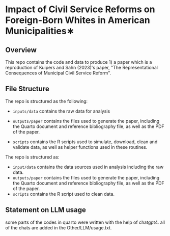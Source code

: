 # Impact of Civil Service Reforms on Foreign-Born Whites in American Municipalities∗

## Overview
This repo contains the code and data to produce 1) a paper which is a reproduction of Kuipers and Sahn (2023)'s paper, "The Representational Consequences of Municipal Civil Service Reform".

## File Structure
The repo is structured as the following:

-   `inputs/data` contains the raw data for analysis

-   `outputs/paper` contains the files used to generate the paper, including the Quarto document and reference bibliography file, as well as the PDF of the paper.

-   `scripts` contains the R scripts used to simulate, download, clean and validate data, as well as helper functions used in these routines.

The repo is structured as:

-   `input/data` contains the data sources used in analysis including the raw data.
-   `outputs/paper` contains the files used to generate the paper, including the Quarto document and reference bibliography file, as well as the PDF of the paper. 
-   `scripts` contains the R script used to  clean data.

## Statement on LLM usage
some parts of the codes in quarto were written with the help of chatgpt4. all of the chats are added in the Other/LLM/usage.txt.